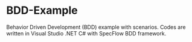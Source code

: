 # BDD-Example

Behavior Driven Development (BDD) example with scenarios.
Codes are written in Visual Studio .NET C# with SpecFlow BDD framework.
